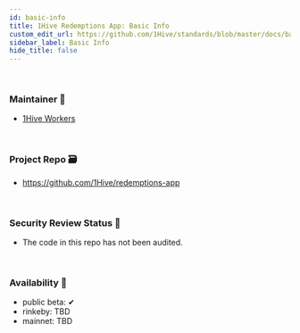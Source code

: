 ```yaml
---
id: basic-info
title: 1Hive Redemptions App: Basic Info
custom_edit_url: https://github.com/1Hive/standards/blob/master/docs/basic-info.md
sidebar_label: Basic Info
hide_title: false
---
```

<!-- This file is generated by /website/scripts/sync-util.js - changes will be overwritten! -->

<br>

### Maintainer 🚧
- [1Hive Workers](https://1hive.org/docs/contribute/projects-tasks.html#expectations-of-workers)

<br>

### Project Repo 🗃️
- https://github.com/1Hive/redemptions-app

<br>

### Security Review Status 🚨
- The code in this repo has not been audited.

<br>

### Availability 🐲
- public beta: ✔
- rinkeby: TBD
- mainnet: TBD

<br>
